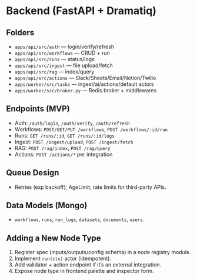 # Backend (FastAPI + Dramatiq)

## Folders
- `apps/api/src/auth` — login/verify/refresh
- `apps/api/src/workflows` — CRUD + run
- `apps/api/src/runs` — status/logs
- `apps/api/src/ingest` — file upload/fetch
- `apps/api/src/rag` — index/query
- `apps/api/src/actions` — Slack/Sheets/Email/Notion/Twilio
- `apps/worker/src/tasks` — ingest/ai/actions/default actors
- `apps/worker/src/broker.py` — Redis broker + middlewares

## Endpoints (MVP)
- Auth: `/auth/login`, `/auth/verify`, `/auth/refresh`
- Workflows: `POST/GET/PUT /workflows`, `POST /workflows/:id/run`
- Runs: `GET /runs/:id`, `GET /runs/:id/logs`
- Ingest: `POST /ingest/upload`, `POST /ingest/fetch`
- RAG: `POST /rag/index`, `POST /rag/query`
- Actions: `POST /actions/*` per integration

## Queue Design
- Retries (exp backoff); AgeLimit; rate limits for third-party APIs.

## Data Models (Mongo)
- `workflows`, `runs`, `run_logs`, `datasets`, `documents`, `users`.

## Adding a New Node Type
1. Register spec (inputs/outputs/config schema) in a node registry module.
2. Implement `run(ctx)` actor (idempotent).
3. Add validator + action endpoint if it’s an external integration.
4. Expose node type in frontend palette and inspector form.
